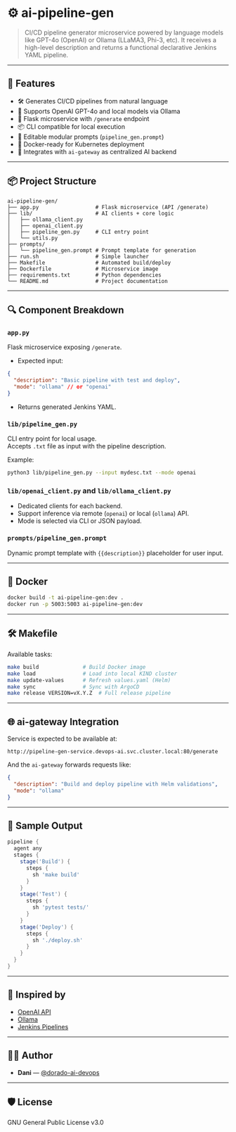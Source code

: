# ⚙️ ai-pipeline-gen

> CI/CD pipeline generator microservice powered by language models like GPT-4o (OpenAI) or Ollama (LLaMA3, Phi-3, etc). It receives a high-level description and returns a functional declarative Jenkins YAML pipeline.

---

## 🚀 Features

- 🛠️ Generates CI/CD pipelines from natural language
- 🧠 Supports OpenAI GPT-4o and local models via Ollama
- 🔌 Flask microservice with `/generate` endpoint
- 📦 CLI compatible for local execution
- 📄 Editable modular prompts (`pipeline_gen.prompt`)
- 🐳 Docker-ready for Kubernetes deployment
- 🔁 Integrates with `ai-gateway` as centralized AI backend

---

## 📦 Project Structure

```
ai-pipeline-gen/
├── app.py                  # Flask microservice (API /generate)
├── lib/                    # AI clients + core logic
│   ├── ollama_client.py
│   ├── openai_client.py
│   ├── pipeline_gen.py     # CLI entry point
│   └── utils.py
├── prompts/
│   └── pipeline_gen.prompt # Prompt template for generation
├── run.sh                  # Simple launcher
├── Makefile                # Automated build/deploy
├── Dockerfile              # Microservice image
├── requirements.txt        # Python dependencies
└── README.md               # Project documentation
```

---

## 🔍 Component Breakdown

### `app.py`

Flask microservice exposing `/generate`.

- Expected input:
```json
{
  "description": "Basic pipeline with test and deploy",
  "mode": "ollama" // or "openai"
}
```
- Returns generated Jenkins YAML.

### `lib/pipeline_gen.py`

CLI entry point for local usage.  
Accepts `.txt` file as input with the pipeline description.

Example:
```bash
python3 lib/pipeline_gen.py --input mydesc.txt --mode openai
```

### `lib/openai_client.py` and `lib/ollama_client.py`

- Dedicated clients for each backend.
- Support inference via remote (`openai`) or local (`ollama`) API.
- Mode is selected via CLI or JSON payload.

### `prompts/pipeline_gen.prompt`

Dynamic prompt template with `{{description}}` placeholder for user input.

---

## 🐳 Docker

```bash
docker build -t ai-pipeline-gen:dev .
docker run -p 5003:5003 ai-pipeline-gen:dev
```

---

## 🛠️ Makefile

Available tasks:

```bash
make build              # Build Docker image
make load               # Load into local KIND cluster
make update-values      # Refresh values.yaml (Helm)
make sync               # Sync with ArgoCD
make release VERSION=vX.Y.Z  # Full release pipeline
```

---

## 🌐 ai-gateway Integration

Service is expected to be available at:

```
http://pipeline-gen-service.devops-ai.svc.cluster.local:80/generate
```

And the `ai-gateway` forwards requests like:

```json
{
  "description": "Build and deploy pipeline with Helm validations",
  "mode": "ollama"
}
```

---

## 🧪 Sample Output

```groovy
pipeline {
  agent any
  stages {
    stage('Build') {
      steps {
        sh 'make build'
      }
    }
    stage('Test') {
      steps {
        sh 'pytest tests/'
      }
    }
    stage('Deploy') {
      steps {
        sh './deploy.sh'
      }
    }
  }
}
```

---

## 🧠 Inspired by

- [OpenAI API](https://platform.openai.com)
- [Ollama](https://ollama.com)
- [Jenkins Pipelines](https://www.jenkins.io/doc/book/pipeline/)

---

## 👨‍💻 Author

- **Dani** — [@dorado-ai-devops](https://github.com/dorado-ai-devops)

---

## 🛡️ License

GNU General Public License v3.0